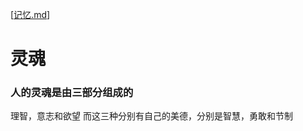 [[记忆.md]]

# 灵魂

### 人的灵魂是由三部分组成的

理智，意志和欲望
而这三种分别有自己的美德，分别是智慧，勇敢和节制

[//begin]: # "Autogenerated link references for markdown compatibility"
[记忆.md]: ../记忆/记忆 "记忆"
[//end]: # "Autogenerated link references"
